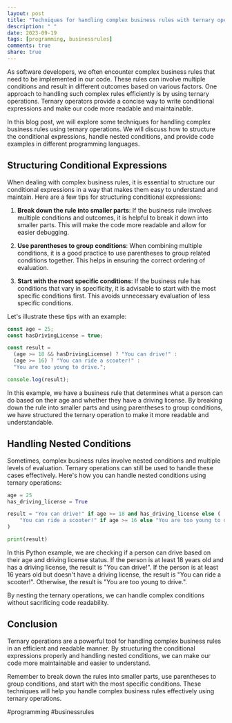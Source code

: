 ```yaml
---
layout: post
title: "Techniques for handling complex business rules with ternary operations"
description: " "
date: 2023-09-19
tags: [programming, businessrules]
comments: true
share: true
---
```


As software developers, we often encounter complex business rules that need to be implemented in our code. These rules can involve multiple conditions and result in different outcomes based on various factors. One approach to handling such complex rules efficiently is by using ternary operations. Ternary operators provide a concise way to write conditional expressions and make our code more readable and maintainable.

In this blog post, we will explore some techniques for handling complex business rules using ternary operations. We will discuss how to structure the conditional expressions, handle nested conditions, and provide code examples in different programming languages.

## Structuring Conditional Expressions

When dealing with complex business rules, it is essential to structure our conditional expressions in a way that makes them easy to understand and maintain. Here are a few tips for structuring conditional expressions:

1. **Break down the rule into smaller parts**: If the business rule involves multiple conditions and outcomes, it is helpful to break it down into smaller parts. This will make the code more readable and allow for easier debugging.

2. **Use parentheses to group conditions**: When combining multiple conditions, it is a good practice to use parentheses to group related conditions together. This helps in ensuring the correct ordering of evaluation.

3. **Start with the most specific conditions**: If the business rule has conditions that vary in specificity, it is advisable to start with the most specific conditions first. This avoids unnecessary evaluation of less specific conditions.

Let's illustrate these tips with an example:

```javascript
const age = 25;
const hasDrivingLicense = true;

const result =
  (age >= 18 && hasDrivingLicense) ? "You can drive!" :
  (age >= 16) ? "You can ride a scooter!" :
  "You are too young to drive.";

console.log(result);
```

In this example, we have a business rule that determines what a person can do based on their age and whether they have a driving license. By breaking down the rule into smaller parts and using parentheses to group conditions, we have structured the ternary operation to make it more readable and understandable.

## Handling Nested Conditions

Sometimes, complex business rules involve nested conditions and multiple levels of evaluation. Ternary operations can still be used to handle these cases effectively. Here's how you can handle nested conditions using ternary operations:

```python
age = 25
has_driving_license = True

result = "You can drive!" if age >= 18 and has_driving_license else (
    "You can ride a scooter!" if age >= 16 else "You are too young to drive."
)

print(result)
```

In this Python example, we are checking if a person can drive based on their age and driving license status. If the person is at least 18 years old and has a driving license, the result is "You can drive!". If the person is at least 16 years old but doesn't have a driving license, the result is "You can ride a scooter!". Otherwise, the result is "You are too young to drive.".

By nesting the ternary operations, we can handle complex conditions without sacrificing code readability.

## Conclusion

Ternary operations are a powerful tool for handling complex business rules in an efficient and readable manner. By structuring the conditional expressions properly and handling nested conditions, we can make our code more maintainable and easier to understand.

Remember to break down the rules into smaller parts, use parentheses to group conditions, and start with the most specific conditions. These techniques will help you handle complex business rules effectively using ternary operations.

#programming #businessrules